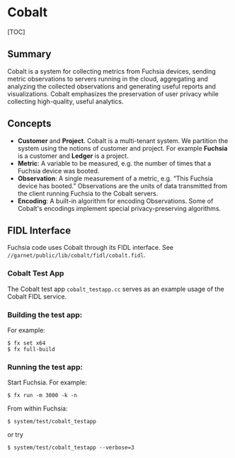 # Cobalt

[TOC]

## Summary
Cobalt is a system for collecting metrics from Fuchsia devices, sending
metric observations to servers running in the cloud, aggregating and analyzing
the collected observations and generating useful reports and visualizations.
Cobalt emphasizes the preservation of user privacy while collecting
high-quality, useful analytics.

## Concepts

* **Customer** and **Project**. Cobalt is a multi-tenant system. We partition
the system using the notions of customer and project. For example
**Fuchsia** is a customer and **Ledger** is a project.
* **Metric**: A variable to be measured, e.g. the number of times that a Fuchsia
device was booted.
* **Observation**: A single measurement of a metric, e.g.
“This Fuchsia device has booted.” Observations are the units of data
transmitted from the client running Fuchsia to the Cobalt servers.
* **Encoding**: A built-in algorithm for encoding Observations. Some of Cobalt's
encodings implement special privacy-preserving algorithms.

## FIDL Interface
Fuchsia code uses Cobalt through its FIDL interface.
See `//garnet/public/lib/cobalt/fidl/cobalt.fidl`.

### Cobalt Test App

The Cobalt test app `cobalt_testapp.cc` serves as an example usage of the Cobalt
FIDL service.

### Building the test app:

For example:

```
$ fx set x64
$ fx full-build
```

### Running the test app:

Start Fuchsia. For example:

```
$ fx run -m 3000 -k -n
```

From within Fuchsia:

```
$ system/test/cobalt_testapp
```
 or try

```
$ system/test/cobalt_testapp --verbose=3
```
